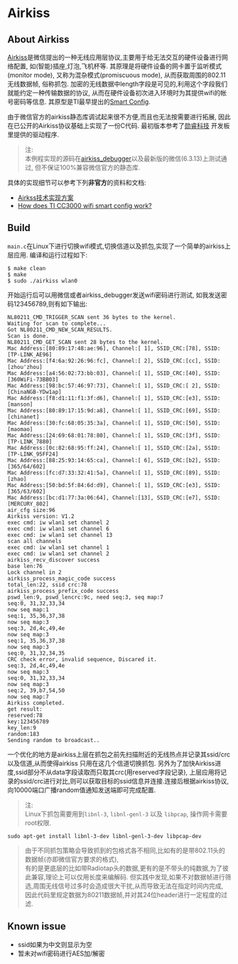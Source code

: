 # Airkiss


## About Airkiss

[Airkiss][airkiss]是微信提出的一种无线应用层协议,主要用于给无法交互的硬件设备进行网络配置,
如(智能)插座,灯泡,飞机杯等. 其原理是将硬件设备的网卡置于监听模式(monitor mode),
又称为混杂模式(promiscuous mode), 从而获取周围的802.11无线数据帧, 俗称抓包. 
加密的无线数据中length字段是可见的,利用这个字段我们就能约定一种传输数据的协议,
从而在硬件设备初次进入环境时为其提供wifi的帐号密码等信息.
其原型是TI最早提出的[Smart Config][smartcfg].

由于微信官方的airkiss静态库调试起来很不方便,而且也无法按需要进行拓展,
因此在已公开的Airkiss协议基础上实现了一份C代码. 最初版本参考了[勋睿科技][xrf]
开发板里提供的驱动程序.

> 注:  
> 本例程实现的源码在[airkiss\_debugger][akdbg]以及最新版的微信(6.3.13)上测试通过, 但不保证100%兼容微信官方的静态库.  

具体的实现细节可以参考下列**非官方**的资料和文档:

- [Airkss技术实现方案][airkiss_doc]
- [How does TI CC3000 wifi smart config work?][smartcfg_doc]

## Build

`main.c`在Linux下进行切换wifi模式,切换信道以及抓包,实现了一个简单的airkiss上层应用.
编译和运行过程如下:

    $ make clean
    $ make
    $ sudo ./airkiss wlan0

开始运行后可以用微信或者airkiss_debugger发送wifi密码进行测试, 如我发送密码123456789,则有如下输出:

```
NL80211_CMD_TRIGGER_SCAN sent 36 bytes to the kernel.
Waiting for scan to complete...
Got NL80211_CMD_NEW_SCAN_RESULTS.
Scan is done.
NL80211_CMD_GET_SCAN sent 28 bytes to the kernel.
Mac Address:[80:89:17:48:ae:96], Channel:[ 1], SSID_CRC:[78], SSID:[TP-LINK_AE96]
Mac Address:[f4:6a:92:26:96:fc], Channel:[ 2], SSID_CRC:[cc], SSID:[zhou'zhou]
Mac Address:[a4:56:02:73:bb:03], Channel:[ 1], SSID_CRC:[40], SSID:[360WiFi-73BB03]
Mac Address:[98:bc:57:46:97:73], Channel:[ 1], SSID_CRC:[ 2], SSID:[ChinaNGB-YDw1ap]
Mac Address:[f8:d1:11:f1:3f:d6], Channel:[ 1], SSID_CRC:[e3], SSID:[manson]
Mac Address:[80:89:17:15:9d:a8], Channel:[ 1], SSID_CRC:[69], SSID:[chinanet]
Mac Address:[30:fc:68:05:35:3a], Channel:[ 1], SSID_CRC:[50], SSID:[maomao]
Mac Address:[24:69:68:01:78:80], Channel:[ 1], SSID_CRC:[3f], SSID:[TP-LINK_7880]
Mac Address:[0c:82:68:95:ff:24], Channel:[ 1], SSID_CRC:[2a], SSID:[TP-LINK_95FF24]
Mac Address:[88:25:93:14:65:ca], Channel:[ 6], SSID_CRC:[b2], SSID:[365/64/602]
Mac Address:[fc:d7:33:32:41:5a], Channel:[ 1], SSID_CRC:[89], SSID:[zhao]
Mac Address:[50:bd:5f:84:6d:d9], Channel:[ 1], SSID_CRC:[e3], SSID:[365/63/602]
Mac Address:[bc:d1:77:3a:06:64], Channel:[13], SSID_CRC:[e7], SSID:[MERCURY_802]
air_cfg size:96
Airkiss version: V1.2
exec cmd: iw wlan1 set channel 2
exec cmd: iw wlan1 set channel 6
exec cmd: iw wlan1 set channel 13
scan all channels
exec cmd: iw wlan1 set channel 1
exec cmd: iw wlan1 set channel 2
airkiss_recv_discover success
base len:76
Lock channel in 2
airkiss_process_magic_code success
total_len:22, ssid crc:78
airkiss_process_prefix_code success
pswd_len:9, pswd_lencrc:9c, need seq:3, seq map:7
seq:0, 31,32,33,34
now seq map:1
seq:1, 35,36,37,38
now seq map:3
seq:3, 2d,4c,49,4e
now seq map:3
seq:1, 35,36,37,38
now seq map:3
seq:0, 31,32,34,35
CRC check error, invalid sequence, Discared it.
seq:3, 2d,4c,49,4e
now seq map:3
seq:0, 31,32,33,34
now seq map:3
seq:2, 39,b7,54,50
now seq map:7
Airkiss completed.
get result:
reserved:78
key:123456789
key_len:9
random:183
Sending random to broadcast..
```

一个优化的地方是airkiss上层在抓包之前先扫描附近的无线热点并记录其ssid/crc以及信道,从而使得airkiss
只用在这几个信道切换抓包. 另外为了加快Airkiss进度,ssid部分不从data字段读取而只取其crc(用reserved字段记录),
上层应用将记录的ssid/crc进行对比,则可以获取目标的ssid信息并连接.连接后根据airkiss协议,
向10000端口广播random值通知发送端即可完成配置.

> 注:  
> Linux下抓包需要用到`libnl-3`, `libnl-genl-3` 以及 `libpcap`, 操作网卡需要root权限.  
```
sudo apt-get install libnl-3-dev libnl-genl-3-dev libpcap-dev
```
> 由于不同抓包策略会导致抓到的包格式各不相同,比如有的是带802.11头的数据帧(亦即微信官方要求的格式),  
> 有的是更底层的比如带Radiotap头的数据,更有的是不带头的纯数据,为了彼此兼容,理论上可以仅用长度来编解码.
> 但实践中发现,如果不对数据帧进行筛选,周围无线信号过多时会造成很大干扰,从而导致无法在指定时间内完成,  
> 因此代码里规定数据为80211数据帧,并对其24位header进行一定程度的过滤.

## Known issue

- ssid如果为中文则显示为空
- 暂未对wifi密码进行AES加/解密

[xrf]: http://www.xrf.net.cn
[akdbg]: http://iot.weixin.qq.com/wiki/doc/wifi/AirKissDebugger.apk
[airkiss]:http://iot.weixin.qq.com/wiki/doc/wifi/AirKissDoc.pdf
[smartcfg]:http://processors.wiki.ti.com/index.php/CC3000_Smart_Config
[airkiss_doc]:http://wenku.baidu.com/view/0e825981ad02de80d5d8409c
[airkiss_doc2]:https://www.docdroid.net/UIi8rgt/airkiss-protocol.pdf.html
[smartcfg_doc]:http://electronics.stackexchange.com/questions/61704/how-does-ti-cc3000-wifi-smart-config-work

